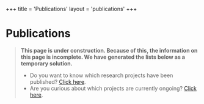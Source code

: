 +++
title = 'Publications'
layout = 'publications'
+++

# Publications

> **This page is under construction. Because of this, the information on this page is incomplete. We have generated the lists below as a temporary solution.**  
> - Do you want to know which research projects have been published? [Click here](content/en/publicationlist.md).  
> - Are you curious about which projects are currently ongoing? [Click here](https://github.com/elan-dcc/Ticket_overzicht_ELAN_(20251002).pdf).  
  
  
  
